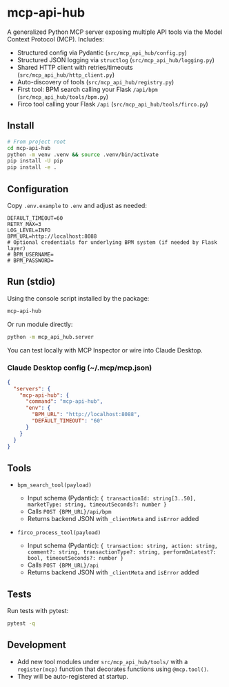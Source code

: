 # mcp-api-hub

A generalized Python MCP server exposing multiple API tools via the Model Context Protocol (MCP). Includes:

- Structured config via Pydantic (`src/mcp_api_hub/config.py`)
- Structured JSON logging via `structlog` (`src/mcp_api_hub/logging.py`)
- Shared HTTP client with retries/timeouts (`src/mcp_api_hub/http_client.py`)
- Auto-discovery of tools (`src/mcp_api_hub/registry.py`)
- First tool: BPM search calling your Flask `/api/bpm` (`src/mcp_api_hub/tools/bpm.py`)
- Firco tool calling your Flask `/api` (`src/mcp_api_hub/tools/firco.py`)

## Install

```bash
# From project root
cd mcp-api-hub
python -m venv .venv && source .venv/bin/activate
pip install -U pip
pip install -e .
```

## Configuration

Copy `.env.example` to `.env` and adjust as needed:

```env
DEFAULT_TIMEOUT=60
RETRY_MAX=3
LOG_LEVEL=INFO
BPM_URL=http://localhost:8088
# Optional credentials for underlying BPM system (if needed by Flask layer)
# BPM_USERNAME=
# BPM_PASSWORD=
```

## Run (stdio)

Using the console script installed by the package:

```bash
mcp-api-hub
```

Or run module directly:

```bash
python -m mcp_api_hub.server
```

You can test locally with MCP Inspector or wire into Claude Desktop.

### Claude Desktop config (~/.mcp/mcp.json)

```json
{
  "servers": {
    "mcp-api-hub": {
      "command": "mcp-api-hub",
      "env": {
        "BPM_URL": "http://localhost:8088",
        "DEFAULT_TIMEOUT": "60"
      }
    }
  }
}
```

## Tools

- `bpm_search_tool(payload)`
  - Input schema (Pydantic): `{ transactionId: string[3..50], marketType: string, timeoutSeconds?: number }`
  - Calls `POST {BPM_URL}/api/bpm`
  - Returns backend JSON with `_clientMeta` and `isError` added

- `firco_process_tool(payload)`
  - Input schema (Pydantic): `{ transaction: string, action: string, comment?: string, transactionType?: string, performOnLatest?: bool, timeoutSeconds?: number }`
  - Calls `POST {BPM_URL}/api`
  - Returns backend JSON with `_clientMeta` and `isError` added

## Tests

Run tests with pytest:

```bash
pytest -q
```

## Development

- Add new tool modules under `src/mcp_api_hub/tools/` with a `register(mcp)` function that decorates functions using `@mcp.tool()`.
- They will be auto-registered at startup.
